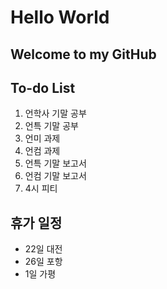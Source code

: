 # Hello World
## Welcome to my GitHub
## **To-do List**
1. 언학사 기말 공부
2. 언특 기말 공부
3. 언미 과제
4. 언컴 과제
5. 언특 기말 보고서
6. 언컴 기말 보고서
7. 4시 피티
## **휴가 일정**
* 22일 대전
* 26일 포항
* 1일 가평
